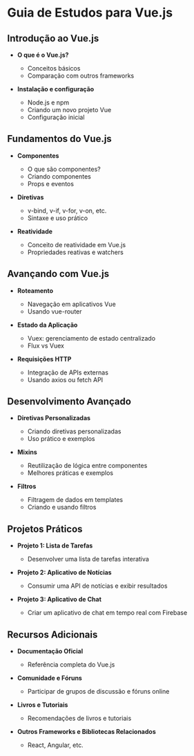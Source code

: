 # Guia de Estudos para Vue.js

## Introdução ao Vue.js

- **O que é o Vue.js?**
  - Conceitos básicos
  - Comparação com outros frameworks

- **Instalação e configuração**
  - Node.js e npm
  - Criando um novo projeto Vue
  - Configuração inicial

## Fundamentos do Vue.js

- **Componentes**
  - O que são componentes?
  - Criando componentes
  - Props e eventos

- **Diretivas**
  - v-bind, v-if, v-for, v-on, etc.
  - Sintaxe e uso prático

- **Reatividade**
  - Conceito de reatividade em Vue.js
  - Propriedades reativas e watchers

## Avançando com Vue.js

- **Roteamento**
  - Navegação em aplicativos Vue
  - Usando vue-router

- **Estado da Aplicação**
  - Vuex: gerenciamento de estado centralizado
  - Flux vs Vuex

- **Requisições HTTP**
  - Integração de APIs externas
  - Usando axios ou fetch API

## Desenvolvimento Avançado

- **Diretivas Personalizadas**
  - Criando diretivas personalizadas
  - Uso prático e exemplos

- **Mixins**
  - Reutilização de lógica entre componentes
  - Melhores práticas e exemplos

- **Filtros**
  - Filtragem de dados em templates
  - Criando e usando filtros

## Projetos Práticos

- **Projeto 1: Lista de Tarefas**
  - Desenvolver uma lista de tarefas interativa

- **Projeto 2: Aplicativo de Notícias**
  - Consumir uma API de notícias e exibir resultados

- **Projeto 3: Aplicativo de Chat**
  - Criar um aplicativo de chat em tempo real com Firebase

## Recursos Adicionais

- **Documentação Oficial**
  - Referência completa do Vue.js

- **Comunidade e Fóruns**
  - Participar de grupos de discussão e fóruns online

- **Livros e Tutoriais**
  - Recomendações de livros e tutoriais

- **Outros Frameworks e Bibliotecas Relacionados**
  - React, Angular, etc.
